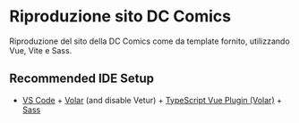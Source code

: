# Riproduzione sito DC Comics

Riproduzione del sito della DC Comics come da template fornito, utilizzando Vue, Vite e Sass.

## Recommended IDE Setup

- [VS Code](https://code.visualstudio.com/) + [Volar](https://marketplace.visualstudio.com/items?itemName=Vue.volar) (and disable Vetur) + [TypeScript Vue Plugin (Volar)](https://marketplace.visualstudio.com/items?itemName=Vue.vscode-typescript-vue-plugin) + [Sass](https://sass-lang.com/)
